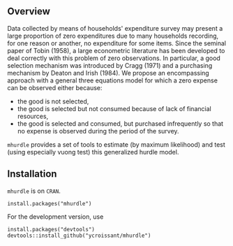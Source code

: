 ## Overview

Data collected by means of households' expenditure survey may present
a large proportion of zero expenditures due to many households
recording, for one reason or another, no expenditure for some
items. Since the seminal paper of Tobin (1958), a large econometric
literature has been developed to deal correctly with this problem of
zero observations. In particular, a good selection mechanism was
introduced by Cragg (1971) and a purchasing mechanism by Deaton and
Irish (1984). We propose an encompassing approach with a general three
equations model for which a zero expense can be observed either
because:

- the good is not selected,
- the good is selected but not consumed because of lack of financial
  resources,
- the good is selected and consumed, but purchased infrequently so
  that no expense is observed during the period of the survey.

`mhurdle` provides a set of tools to estimate (by maximum likelihood)
 and test (using especially vuong test) this generalized hurdle model.

## Installation

`mhurdle` is  on `CRAN`.

```
install.packages("mhurdle")
```

For the development version, use 

```
install.packages("devtools")
devtools::install_github("ycroissant/mhurdle")
```

